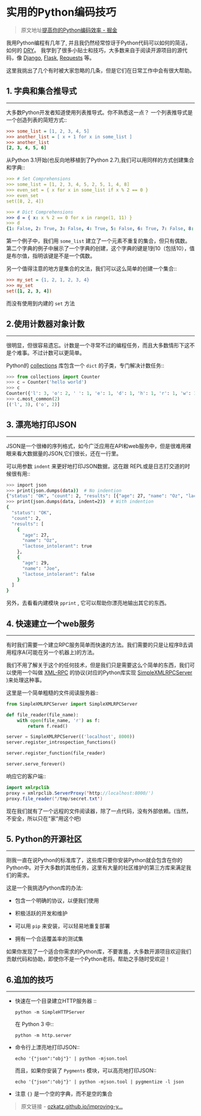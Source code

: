 # 实用的Python编码技巧

> 原文地址[提高你的Python编码效率 - 掘金](https://juejin.cn/post/6942674508553650190)

我用Python编程有几年了, 并且我仍然经常惊讶于Python代码可以如何的简洁，如何的 [DRY](http://en.wikipedia.org/wiki/Don't_repeat_yourself "http://en.wikipedia.org/wiki/Don't_repeat_yourself")。 我学到了很多小贴士和技巧，大多数来自于阅读开源项目的源代码，像 [Django](https://www.djangoproject.com/ "https://www.djangoproject.com/"), [Flask](http://flask.pocoo.org/ "http://flask.pocoo.org/"), [Requests](http://docs.python-requests.org/en/latest/ "http://docs.python-requests.org/en/latest/") 等。

这里我挑出了几个有时被大家忽略的几条，但是它们在日常工作中会有很大帮助。

## 1\. 字典和集合推导式

* * *

大多数Python开发者知道使用列表推导式。你不熟悉这一点？ 一个列表推导式是一个创造列表的简短方式::

```ini
>>> some_list = [1, 2, 3, 4, 5]
>>> another_list = [ x + 1 for x in some_list ]
>>> another_list
[2, 3, 4, 5, 6]
```

从Python 3.1开始(也反向地移植到了Python 2.7),我们可以用同样的方式创建集合和字典::

```yaml
>>> # Set Comprehensions
>>> some_list = [1, 2, 3, 4, 5, 2, 5, 1, 4, 8]
>>> even_set = { x for x in some_list if x % 2 == 0 }
>>> even_set
set([8, 2, 4])

>>> # Dict Comprehensions
>>> d = { x: x % 2 == 0 for x in range(1, 11) }
>>> d
{1: False, 2: True, 3: False, 4: True, 5: False, 6: True, 7: False, 8: True, 9: False, 10: True}
```

第一个例子中，我们用 `some_list` 建立了一个元素不重复的集合，但只有偶数。第二个字典的例子中展示了一个字典的创建，这个字典的键是1到10（包括10），值是布尔值，指明该键是不是一个偶数。

另一个值得注意的地方是集合的文法，我们可以这么简单的创建一个集合::

```ini
>>> my_set = {1, 2, 1, 2, 3, 4}
>>> my_set
set([1, 2, 3, 4])
```

而没有使用到内建的 `set` 方法

## 2.使用计数器对象计数

* * *

很明显，但很容易遗忘。计数是一个寻常不过的编程任务，而且大多数情形下这不是个难事。不过计数可以更简单。

Python的 [collections](http://docs.python.org/2/library/collections.html "http://docs.python.org/2/library/collections.html") 库包含一个 `dict` 的子类，专门解决计数任务::

```python
>>> from collections import Counter
>>> c = Counter('hello world')
>>> c
Counter({'l': 3, 'o': 2, ' ': 1, 'e': 1, 'd': 1, 'h': 1, 'r': 1, 'w': 1})
>>> c.most_common(2)
[('l', 3), ('o', 2)]
```

## 3\. 漂亮地打印JSON

* * *

JSON是一个很棒的序列格式，如今广泛应用在API和web服务中，但是很难用裸眼来看大数据量的JSON,它们很长，还在一行里。

可以用参数 `indent` 来更好地打印JSON数据，这在跟 REPL或是日志打交道的时候很有用::

```bash
>>> import json
>>> print(json.dumps(data))  # No indention
{"status": "OK", "count": 2, "results": [{"age": 27, "name": "Oz", "lactose_intolerant": true}, {"age": 29, "name": "Joe", "lactose_intolerant": false}]}
>>> print(json.dumps(data, indent=2))  # With indention
{
  "status": "OK",
  "count": 2,
  "results": [
    {
      "age": 27,
      "name": "Oz",
      "lactose_intolerant": true
    },
    {
      "age": 29,
      "name": "Joe",
      "lactose_intolerant": false
    }
  ]
}
```

另外，去看看内建模块 `pprint` , 它可以帮助你漂亮地输出其它的东西。

## 4\. 快速建立一个web服务

* * *

有时我们需要一个建立RPC服务简单而快速的方法。我们需要的只是让程序B去调用程序A(可能在另一个机器上)的方法。

我们不用了解关于这个的任何技术，但是我们只是需要这么个简单的东西，我们可以使用一个叫做 [XML-RPC](http://en.wikipedia.org/wiki/XML-RPC "http://en.wikipedia.org/wiki/XML-RPC") 的协议(对应的Python库实现 [SimpleXMLRPCServer](http://docs.python.org/2/library/simplexmlrpcserver.html "http://docs.python.org/2/library/simplexmlrpcserver.html") )来处理这种事。

这里是一个简单粗糙的文件阅读服务器::

```python
from SimpleXMLRPCServer import SimpleXMLRPCServer

def file_reader(file_name):
    with open(file_name, 'r') as f:
        return f.read()

server = SimpleXMLRPCServer(('localhost', 8000))
server.register_introspection_functions()

server.register_function(file_reader)

server.serve_forever()
```

响应它的客户端::

```java
import xmlrpclib
proxy = xmlrpclib.ServerProxy('http://localhost:8000/')
proxy.file_reader('/tmp/secret.txt')
```

现在我们就有了一个远程的文件阅读器，除了一点代码，没有外部依赖。(当然，不安全，所以只在"家"用这个吧)

## 5\. Python的开源社区

* * *

刚我一直在说Python的标准库了，这些库只要你安装Python就会包含在你的Python中。对于大多数的其他任务，这里有大量的社区维护的第三方库来满足我们的需求。

这是一个我挑选Python库的办法:

-   包含一个明确的协议，以便我们使用
    
-   积极活跃的开发和维护
    
-   可以用 `pip` 来安装，可以轻易地重复部署
    
-   拥有一个合适覆盖率的测试集
    

如果你发现了一个适合你需求的Python库，不要害羞，大多数开源项目欢迎我们贡献代码和协助，即使你不是一个Python老将。帮助之手随时受欢迎！

## 6.追加的技巧

* * *

-   快速在一个目录建立HTTP服务器 ::
    
    `python -m SimpleHTTPServer`
    
    在 Python 3 中::
    
    `python -m http.server`
    
-   命令行上漂亮地打印JSON::
    
    `echo '{"json":"obj"}' | python -mjson.tool`
    
    而且，如果你安装了 `Pygments` 模块，可以高亮地打印JSON::
    
    `echo '{"json":"obj"}' | python -mjson.tool | pygmentize -l json`
    
-   注意 `{}` 是一个空的字典，而不是空的集合
    

> 原文链接 - [ozkatz.github.io/improving-y…](http://ozkatz.github.io/improving-your-python-productivity.html "http://ozkatz.github.io/improving-your-python-productivity.html")